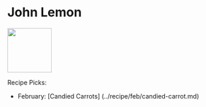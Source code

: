 # John Lemon

<img src="http://api.adorable.io/avatars/100/zestmaster%40flavor.magazine" height="100" width="100" />

Recipe Picks:
- February: [Candied Carrots] (../recipe/feb/candied-carrot.md)

